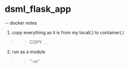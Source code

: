 # dsml_flask_app

-- docker notes 
1. copy everything as it is from my local(.) to container(.)
>> COPY . . 

2. run as a module
>> "-m"